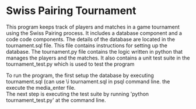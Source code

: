 # Swiss Pairing Tournament
This program keeps track of players and matches in a game tournament using the Swiss Pairing process. 
It includes a database component and a code code components.  The details of the database are located
in the tournament.sql file.  This file contains instructions for setting up the database.  The
tournament.py file contains the logic written in python that manages the players and the matches.
It also contains a unit test suite in the tournament_test.py which is used to test the program


To run the program, the first setup the database by executing tournament.sql 
(can use \i tournament.sql in psql command line.
the execute the media_enter file.  
The next step is executing the test suite by running 'python tournament_test.py'
at the command line.

